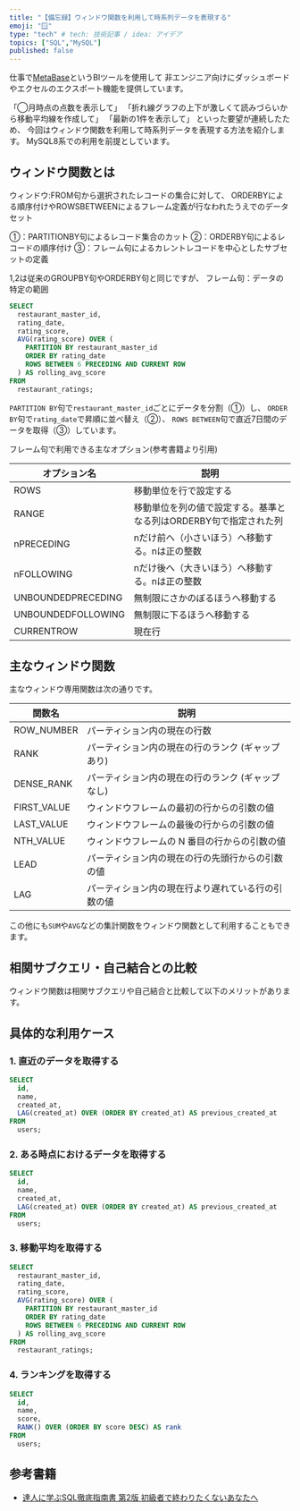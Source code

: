 ```yaml
---
title: "【備忘録】ウィンドウ関数を利用して時系列データを表現する"
emoji: "🪟"
type: "tech" # tech: 技術記事 / idea: アイデア
topics: ["SQL","MySQL"]
published: false
---
```


仕事で[MetaBase](https://www.metabase.com/)というBIツールを使用して
非エンジニア向けにダッシュボードやエクセルのエクスポート機能を提供しています。

「◯月時点の点数を表示して」
「折れ線グラフの上下が激しくて読みづらいから移動平均線を作成して」
「最新の1件を表示して」
といった要望が連続したため、
今回はウィンドウ関数を利用して時系列データを表現する方法を紹介します。
MySQL8系での利用を前提としています。

## ウィンドウ関数とは

ウィンドウ:FROM句から選択されたレコードの集合に対して、
ORDERBYによる順序付けやROWSBETWEENによるフレーム定義が行なわれたうえでのデータセット

①：PARTITIONBY句によるレコード集合のカット
②：ORDERBY句によるレコードの順序付け
③：フレーム句によるカレントレコードを中心としたサブセットの定義

1,2は従来のGROUPBY句やORDERBY句と同じですが、
フレーム句：データの特定の範囲

```sql
SELECT
  restaurant_master_id,
  rating_date,
  rating_score,
  AVG(rating_score) OVER (
    PARTITION BY restaurant_master_id
    ORDER BY rating_date
    ROWS BETWEEN 6 PRECEDING AND CURRENT ROW
  ) AS rolling_avg_score
FROM
  restaurant_ratings;
```

`PARTITION BY`句で`restaurant_master_id`ごとにデータを分割（①）し、
`ORDER BY`句で`rating_date`で昇順に並べ替え（②）、
`ROWS BETWEEN`句で直近7日間のデータを取得（③）しています。

フレーム句で利用できる主なオプション(参考書籍より引用)

| オプション名       | 説明                                                              |
| ------------------ | ----------------------------------------------------------------- |
| ROWS               | 移動単位を行で設定する                                            |
| RANGE              | 移動単位を列の値で設定する。基準となる列はORDERBY句で指定された列 |
| nPRECEDING         | nだけ前へ（小さいほう）へ移動する。nは正の整数                    |
| nFOLLOWING         | nだけ後へ（大きいほう）へ移動する。nは正の整数                    |
| UNBOUNDEDPRECEDING | 無制限にさかのぼるほうへ移動する                                  |
| UNBOUNDEDFOLLOWING | 無制限に下るほうへ移動する                                        |
| CURRENTROW         | 現在行                                                            |

## 主なウィンドウ関数

主なウィンドウ専用関数は次の通りです。

| 関数名      | 説明                                               |
| ----------- | -------------------------------------------------- |
| ROW_NUMBER  | パーティション内の現在の行数                       |
| RANK        | パーティション内の現在の行のランク  (ギャップあり) |
| DENSE_RANK  | パーティション内の現在の行のランク  (ギャップなし) |
| FIRST_VALUE | ウィンドウフレームの最初の行からの引数の値         |
| LAST_VALUE  | ウィンドウフレームの最後の行からの引数の値         |
| NTH_VALUE   | ウィンドウフレームの N 番目の行からの引数の値      |
| LEAD        | パーティション内の現在の行の先頭行からの引数の値   |
| LAG         | パーティション内の現在行より遅れている行の引数の値 |

この他にも`SUM`や`AVG`などの集計関数をウィンドウ関数として利用することもできます。

## 相関サブクエリ・自己結合との比較

ウィンドウ関数は相関サブクエリや自己結合と比較して以下のメリットがあります。

## 具体的な利用ケース

### 1. 直近のデータを取得する

```sql
SELECT
  id,
  name,
  created_at,
  LAG(created_at) OVER (ORDER BY created_at) AS previous_created_at
FROM
  users;
```

### 2. ある時点におけるデータを取得する
  
```sql
SELECT
  id,
  name,
  created_at,
  LAG(created_at) OVER (ORDER BY created_at) AS previous_created_at
FROM
  users;
```

### 3. 移動平均を取得する

```sql
SELECT
  restaurant_master_id,
  rating_date,
  rating_score,
  AVG(rating_score) OVER (
    PARTITION BY restaurant_master_id
    ORDER BY rating_date
    ROWS BETWEEN 6 PRECEDING AND CURRENT ROW
  ) AS rolling_avg_score
FROM
  restaurant_ratings;
```

### 4. ランキングを取得する

```sql
SELECT
  id,
  name,
  score,
  RANK() OVER (ORDER BY score DESC) AS rank
FROM
  users;
```

## 参考書籍

- [達人に学ぶSQL徹底指南書 第2版 初級者で終わりたくないあなたへ](https://www.shoeisha.co.jp/book/detail/9784798157825)